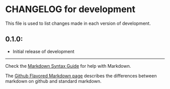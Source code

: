 # CHANGELOG for development

This file is used to list changes made in each version of development.

## 0.1.0:

* Initial release of development

- - -
Check the [Markdown Syntax Guide](http://daringfireball.net/projects/markdown/syntax) for help with Markdown.

The [Github Flavored Markdown page](http://github.github.com/github-flavored-markdown/) describes the differences between markdown on github and standard markdown.
